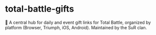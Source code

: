 # total-battle-gifts
🎁 A central hub for daily and event gift links for Total Battle, organized by platform (Browser, Triumph, iOS, Android). Maintained by the SuR clan.
